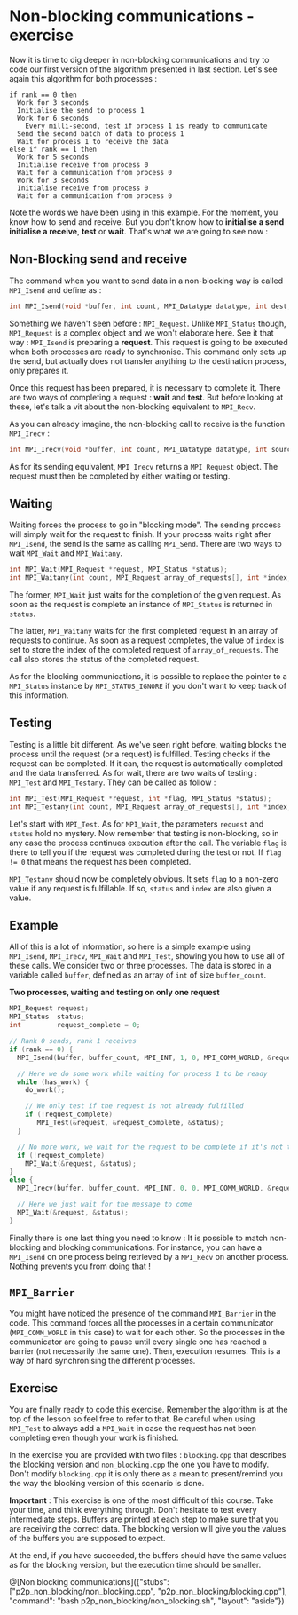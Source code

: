# Non-blocking communications - exercise

Now it is time to dig deeper in non-blocking communications and try to code our first version of the algorithm presented in last section. Let's see again this algorithm for both processes :

```
if rank == 0 then
  Work for 3 seconds
  Initialise the send to process 1
  Work for 6 seconds
    Every milli-second, test if process 1 is ready to communicate
  Send the second batch of data to process 1
  Wait for process 1 to receive the data
else if rank == 1 then
  Work for 5 seconds
  Initialise receive from process 0
  Wait for a communication from process 0
  Work for 3 seconds
  Initialise receive from process 0
  Wait for a communication from process 0
```

Note the words we have been using in this example. For the moment, you know how to send and receive. But you don't know how to **initialise a send** **initialise a receive**, **test** or **wait**. That's what we are going to see now :

## Non-Blocking send and receive

The command when you want to send data in a non-blocking way is called `MPI_Isend` and define as :

```cpp
int MPI_Isend(void *buffer, int count, MPI_Datatype datatype, int dest, int tag, MPI_Communicator comm, MPI_Request *request);
```

Something we haven't seen before : `MPI_Request`. Unlike `MPI_Status` though, `MPI_Request` is a complex object and we won't elaborate here. See it that way : `MPI_Isend` is preparing a **request**. This request is going to be executed when both processes are ready to synchronise. This command only sets up the send, but actually does not transfer anything to the destination process, only prepares it.

Once this request has been prepared, it is necessary to complete it. There are two ways of completing a request : **wait** and **test**. But before looking at these, let's talk a vit about the non-blocking equivalent to `MPI_Recv`.

As you can already imagine, the non-blocking call to receive is the function `MPI_Irecv` :

```cpp
int MPI_Irecv(void *buffer, int count, MPI_Datatype datatype, int source, int tag, MPI_Communicator comm, MPI_Request *request);
```

As for its sending equivalent, `MPI_Irecv` returns a `MPI_Request` object. The request must then be completed by either waiting or testing.


## Waiting

Waiting forces the process to go in "blocking mode". The sending process will simply wait for the request to finish. If your process waits right after `MPI_Isend`, the send is the same as calling `MPI_Send`. There are two ways to wait `MPI_Wait` and `MPI_Waitany`.

```cpp
int MPI_Wait(MPI_Request *request, MPI_Status *status);
int MPI_Waitany(int count, MPI_Request array_of_requests[], int *index, MPI_Status *status);
```

The former, `MPI_Wait` just waits for the completion of the given request. As soon as the request is complete an instance of `MPI_Status` is returned in `status`.

The latter, `MPI_Waitany` waits for the first completed request in an array of requests to continue. As soon as a request completes, the value of `index` is set to store the index of the completed request of `array_of_requests`. The call also stores the status of the completed request.

As for the blocking communications, it is possible to replace the pointer to a `MPI_Status` instance by `MPI_STATUS_IGNORE` if you don't want to keep track of this information.

## Testing

Testing is a little bit different. As we've seen right before, waiting blocks the process until the request (or a request) is fulfilled. Testing checks if the request can be completed. If it can, the request is automatically completed and the data transferred. As for wait, there are two waits of testing : `MPI_Test` and `MPI_Testany`. They can be called as follow :

```cpp
int MPI_Test(MPI_Request *request, int *flag, MPI_Status *status);
int MPI_Testany(int count, MPI_Request array_of_requests[], int *index, int *flag, MPI_Status *status);
```

Let's start with `MPI_Test`. As for `MPI_Wait`, the parameters `request` and `status` hold no mystery. Now remember that testing is non-blocking, so in any case the process continues execution after the call. The variable `flag` is there to tell you if the request was completed during the test or not. If `flag != 0` that means the request has been completed.

`MPI_Testany` should now be completely obvious. It sets `flag` to a non-zero value if any request is fulfillable. If so, `status` and `index` are also given a value.

## Example

All of this is a lot of information, so here is a simple example using `MPI_Isend`, `MPI_Irecv`, `MPI_Wait` and `MPI_Test`, showing you how to use all of these calls. We consider two or three processes. The data is stored in a variable called `buffer`, defined as an array of `int` of size `buffer_count`.

**Two processes, waiting and testing on only one request**

```cpp
MPI_Request request;
MPI_Status  status;
int 	    request_complete = 0;

// Rank 0 sends, rank 1 receives
if (rank == 0) {
  MPI_Isend(buffer, buffer_count, MPI_INT, 1, 0, MPI_COMM_WORLD, &request);

  // Here we do some work while waiting for process 1 to be ready
  while (has_work) {
    do_work();

    // We only test if the request is not already fulfilled
    if (!request_complete)
       MPI_Test(&request, &request_complete, &status);
  }

  // No more work, we wait for the request to be complete if it's not the case
  if (!request_complete)
    MPI_Wait(&request, &status);
}
else {
  MPI_Irecv(buffer, buffer_count, MPI_INT, 0, 0, MPI_COMM_WORLD, &request);

  // Here we just wait for the message to come
  MPI_Wait(&request, &status);
}
```

Finally there is one last thing you need to know : It is possible to match non-blocking and blocking communications. For instance, you can have a `MPI_Isend` on one process being retrieved by a `MPI_Recv` on another process. Nothing prevents you from doing that !

## `MPI_Barrier`

You might have noticed the presence of the command `MPI_Barrier` in the code. This command forces all the processes in a certain communicator (`MPI_COMM_WORLD` in this case) to wait for each other. So the processes in the communicator are going to pause until every single one has reached a barrier (not necessarily the same one). Then, execution resumes. This is a way of hard synchronising the different processes.

## Exercise

You are finally ready to code this exercise. Remember the algorithm is at the top of the lesson so feel free to refer to that. Be careful when using `MPI_Test` to always add a `MPI_Wait` in case the request has not been completing even though your work is finished.

In the exercise you are provided with two files : `blocking.cpp` that describes the blocking version and `non_blocking.cpp` the one you have to modify. Don't modify `blocking.cpp` it is only there as a mean to present/remind you the way the blocking version of this scenario is done.

**Important** : This exercise is one of the most difficult of this course. Take your time, and think everything through. Don't hesitate to test every intermediate steps. Buffers are printed at each step to make sure that you are receiving the correct data. The blocking version will give you the values of the buffers you are supposed to expect.

At the end, if you have succeeded, the buffers should have the same values as for the blocking version, but the execution time should be smaller.


@[Non blocking communications]({"stubs": ["p2p_non_blocking/non_blocking.cpp", "p2p_non_blocking/blocking.cpp"], "command": "bash p2p_non_blocking/non_blocking.sh", "layout": "aside"})